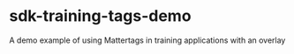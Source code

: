 # sdk-training-tags-demo

A demo example of using Mattertags in training applications with an overlay